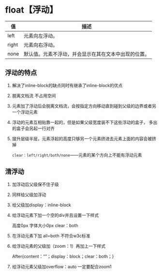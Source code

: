 # float【浮动】

| 值    | 描述                                                 |
| ----- | ---------------------------------------------------- |
| left  | 元素向左浮动。                                       |
| right | 元素向右浮动。                                       |
| none  | 默认值。元素不浮动，并会显示在其在文本中出现的位置。 |

## 浮动的特点

1. 解决了inline-block的缺点同时有继承了inline-block的优点

2. 脱离文档流 不占用空间

3. 元素加了浮动后会脱离文档流，会按指定方向移动直到碰到父级的边界或者另一个浮动元素

4. 浮动的元素互相贴靠一起的，但是如果父级宽度装不下这些浮动的盒子， 多出的盒子会另起一行对齐

5. 提升层级半层，元素浮起的高度只够另一个元素挤进去元素上面的内容会被挤掉

   `clear：left/right/both/none`——元素的某个方向上不能有浮动元素

## 清浮动

1. 加浮动后父级保不住子级

2. 同样给父级加浮动

3. 给父级加display：inline-block

4. 给浮动元素下加一个空的div并且设置一下样式

   高度0px 字体大小0px clear：both

5. 在浮动元素下加
   all=both 不符合w3c标准

6. 给浮动元素的父级加（zoom：1）再加上一下样式

   After{content：“”；display：block；clear：both；}

7. 给浮动元素父级加overflow：auto 一定要配合zoom1
